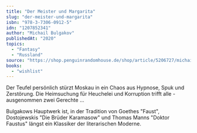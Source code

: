 ```yaml
---
title: "Der Meister und Margarita"
slug: "der-meister-und-margarita"
isbn: "978-3-7306-0912-5"
idn: "1207852341"
author: "Michail Bulgakov"
publishedAt: "2020"
topics:
  - "Fantasy"
  - "Russland"
source: "https://shop.penguinrandomhouse.de/shop/article/5206727/michail_bulgakow_der_meister_und_margarita.html?source=42754145"
books: 
  - "wishlist"
---
```

Der Teufel persönlich stürzt Moskau in ein Chaos aus Hypnose, Spuk und 
Zerstörung. Die Heimsuchung für Heuchelei und Korruption trifft alle - 
ausgenommen zwei Gerechte ...

Bulgakows Hauptwerk ist, in der Tradition von Goethes "Faust", Dostojewskis 
"Die Brüder Karamasow" und Thomas Manns "Doktor Faustus" längst ein Klassiker 
der literarischen Moderne.